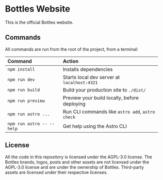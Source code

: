 # Bottles Website
This is the official Bottles website.

## Commands

All commands are run from the root of the project, from a terminal:

| Command                   | Action                                           |
| :------------------------ | :----------------------------------------------- |
| `npm install`             | Installs dependencies                            |
| `npm run dev`             | Starts local dev server at `localhost:4321`      |
| `npm run build`           | Build your production site to `./dist/`          |
| `npm run preview`         | Preview your build locally, before deploying     |
| `npm run astro ...`       | Run CLI commands like `astro add`, `astro check` |
| `npm run astro -- --help` | Get help using the Astro CLI                     |

## License

All the code in this repository is licensed under the AGPL-3.0 license. The Bottles brands, logos, posts and other assets are not licensed under the AGPL-3.0 license and are under the ownership of Bottles. Third-party assets are licensed under their respective licenses.
